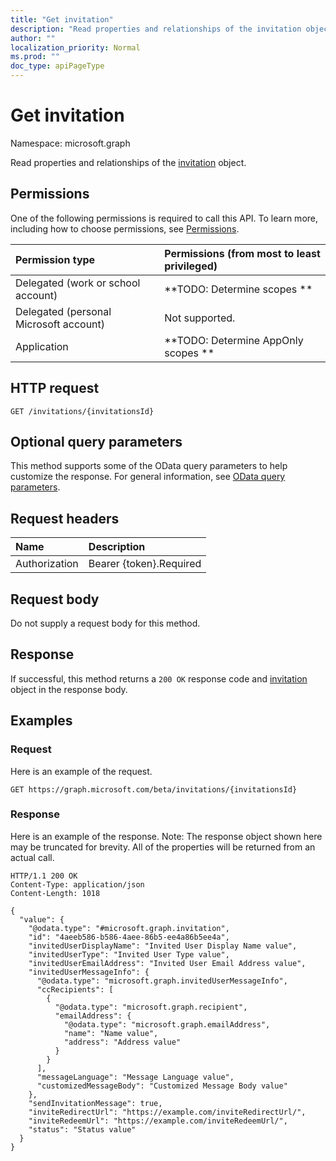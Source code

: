 ```yaml
---
title: "Get invitation"
description: "Read properties and relationships of the invitation object."
author: ""
localization_priority: Normal
ms.prod: ""
doc_type: apiPageType
---
```


# Get invitation

Namespace: microsoft.graph

Read properties and relationships of the [invitation](../resources/invitation.md) object.

## Permissions
One of the following permissions is required to call this API. To learn more, including how to choose permissions, see [Permissions](/concepts/permissions-reference.md).

|Permission type|Permissions (from most to least privileged)|
|:---|:---|
|Delegated (work or school account)|**TODO: Determine scopes **|
|Delegated (personal Microsoft account)|Not supported.|
|Application|**TODO: Determine AppOnly scopes **|

## HTTP request
<!-- {
  "blockType": "ignored"
}
-->
``` http
GET /invitations/{invitationsId}
```

## Optional query parameters
This method supports some of the OData query parameters to help customize the response. For general information, see [OData query parameters](/graph/query-parameters).

## Request headers
|Name|Description|
|:---|:---|
|Authorization|Bearer {token}.Required|

## Request body
Do not supply a request body for this method.

## Response
If successful, this method returns a `200 OK` response code and [invitation](../resources/invitation.md) object in the response body.

## Examples

### Request
Here is an example of the request.
<!-- {
  "blockType": "request",
  "name": "get_invitation"
}
-->
``` http
GET https://graph.microsoft.com/beta/invitations/{invitationsId}
```

### Response
Here is an example of the response. Note: The response object shown here may be truncated for brevity. All of the properties will be returned from an actual call.
<!-- {
  "blockType": "response",
  "truncated": true,
  "@odata.type": "microsoft.graph.invitation"
}
-->
``` http
HTTP/1.1 200 OK
Content-Type: application/json
Content-Length: 1018

{
  "value": {
    "@odata.type": "#microsoft.graph.invitation",
    "id": "4aeeb586-b586-4aee-86b5-ee4a86b5ee4a",
    "invitedUserDisplayName": "Invited User Display Name value",
    "invitedUserType": "Invited User Type value",
    "invitedUserEmailAddress": "Invited User Email Address value",
    "invitedUserMessageInfo": {
      "@odata.type": "microsoft.graph.invitedUserMessageInfo",
      "ccRecipients": [
        {
          "@odata.type": "microsoft.graph.recipient",
          "emailAddress": {
            "@odata.type": "microsoft.graph.emailAddress",
            "name": "Name value",
            "address": "Address value"
          }
        }
      ],
      "messageLanguage": "Message Language value",
      "customizedMessageBody": "Customized Message Body value"
    },
    "sendInvitationMessage": true,
    "inviteRedirectUrl": "https://example.com/inviteRedirectUrl/",
    "inviteRedeemUrl": "https://example.com/inviteRedeemUrl/",
    "status": "Status value"
  }
}
```

